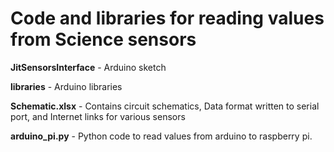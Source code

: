 # Code and libraries for reading values from Science sensors

<b>JitSensorsInterface</b> - Arduino sketch

<b>libraries</b> - Arduino libraries

<b>Schematic.xlsx</b> - Contains  circuit schematics, Data format written to serial port, and Internet links for various sensors

<b>arduino_pi.py</b> - Python code to read values from arduino to raspberry pi.